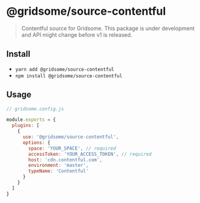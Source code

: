 # @gridsome/source-contentful

> Contentful source for Gridsome. This package is under development and
API might change before v1 is released.

## Install
- `yarn add @gridsome/source-contentful`
- `npm install @gridsome/source-contentful`

## Usage

```js
// gridsome.config.js

module.exports = {
  plugins: [
    {
      use: '@gridsome/source-contentful',
      options: {
        space: 'YOUR_SPACE', // required
        accessToken: 'YOUR_ACCESS_TOKEN', // required
        host: 'cdn.contentful.com',
        environment: 'master',
        typeName: 'Contentful'
      }
    }
  ]
}
```